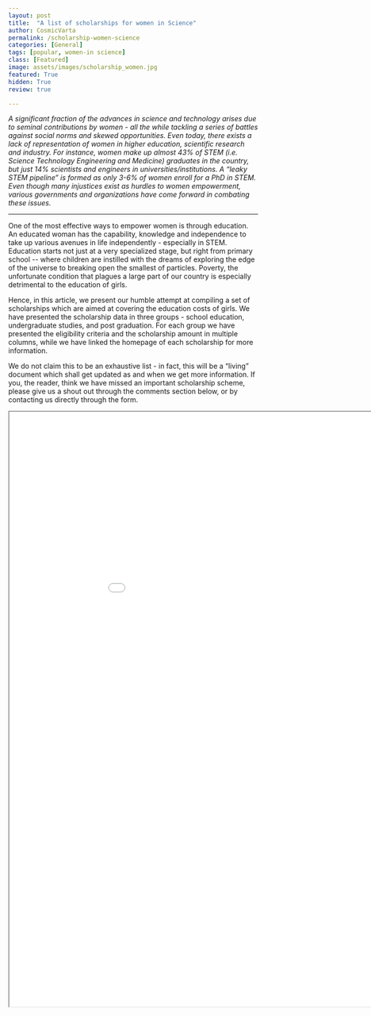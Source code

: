 ```yaml
---
layout: post
title:  "A list of scholarships for women in Science"
author: CosmicVarta
permalink: /scholarship-women-science
categories: [General]
tags: [popular, women-in science]
class: [Featured]
image: assets/images/scholarship_women.jpg
featured: True
hidden: True
review: true

---
```

*A significant fraction of the advances in science and technology arises due to seminal contributions by women - all the while tackling a series of battles against social norms and skewed opportunities. Even today, there exists a lack of representation of women in higher education, scientific research and industry. For instance, women make up almost 43% of STEM (i.e. Science Technology Engineering and Medicine) graduates in the country, but just 14% scientists and engineers in universities/institutions. A “leaky STEM pipeline” is formed as only 3-6% of women enroll for a PhD in STEM. Even though many injustices exist as hurdles to women empowerment, various governments and organizations have come forward in combating these issues.*

---

One of the most effective ways to empower women is through education. An educated woman has the capability, knowledge and independence to take up various avenues in life independently - especially in STEM. Education starts not just at a very specialized stage, but right from primary school -- where children are instilled with the dreams of exploring the edge of the universe to breaking open the smallest of particles. Poverty, the unfortunate condition that plagues a large part of our country is especially detrimental to the education of girls.

Hence, in this article, we present our humble attempt at compiling a set of scholarships which are aimed at covering the education costs of girls. We have presented the scholarship data in three groups - school education, undergraduate studies, and post graduation. For each group we have presented the eligibility criteria and the scholarship amount in multiple columns, while we have linked the homepage of each scholarship for more information.

We do not claim this to be an exhaustive list - in fact, this will be a “living” document which shall get updated as and when we get more information. If you, the reader, think we have missed an important scholarship scheme, please give us a shout out through the comments section below, or by contacting us directly through the form.

<iframe src="../scholarship.html"  width="1000" height="1200"></iframe>
